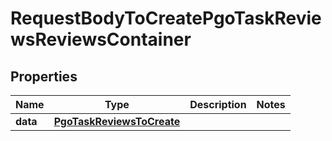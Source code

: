 

# RequestBodyToCreatePgoTaskReviewsReviewsContainer


## Properties

| Name | Type | Description | Notes |
|------------ | ------------- | ------------- | -------------|
|**data** | [**PgoTaskReviewsToCreate**](PgoTaskReviewsToCreate.md) |  |  |



